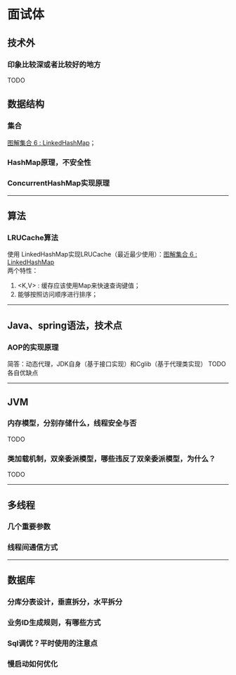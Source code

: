 # 面试体
## 技术外
### 印象比较深或者比较好的地方
TODO

## 数据结构
### 集合
[图解集合 6 : LinkedHashMap](http://www.importnew.com/25103.html)；  

### HashMap原理，不安全性

### ConcurrentHashMap实现原理

---

## 算法
### LRUCache算法
使用 LinkedHashMap实现LRUCache（最近最少使用）：[图解集合 6 : LinkedHashMap](http://www.importnew.com/25103.html)     
两个特性：
1. <K,V> : 缓存应该使用Map来快速查询键值；
2. 能够按照访问顺序进行排序；

---

## Java、spring语法，技术点
### AOP的实现原理
简答：动态代理，JDK自身（基于接口实现）和Cglib（基于代理类实现）
TODO  各自优缺点

---

## JVM
### 内存模型，分别存储什么，线程安全与否
TODO
### 类加载机制，双亲委派模型，哪些违反了双亲委派模型，为什么？
TODO

---

## 多线程 
### 几个重要参数

### 线程间通信方式

---

## 数据库
### 分库分表设计，垂直拆分，水平拆分

### 业务ID生成规则，有哪些方式

### Sql调优？平时使用的注意点

### 慢启动如何优化




